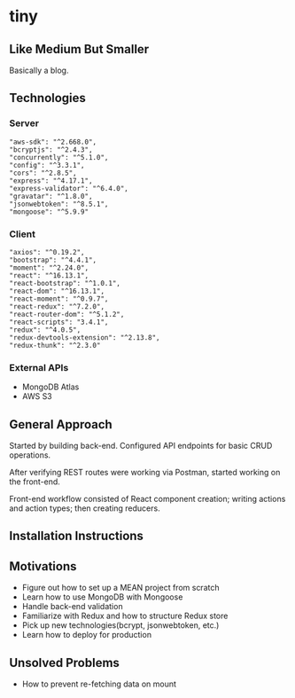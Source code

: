 # tiny

## Like Medium But Smaller
Basically a blog.

## Technologies 
### Server
    "aws-sdk": "^2.668.0",
    "bcryptjs": "^2.4.3",
    "concurrently": "^5.1.0",
    "config": "^3.3.1",
    "cors": "^2.8.5",
    "express": "^4.17.1",
    "express-validator": "^6.4.0",
    "gravatar": "^1.8.0",
    "jsonwebtoken": "^8.5.1",
    "mongoose": "^5.9.9" 
### Client
    "axios": "^0.19.2",
    "bootstrap": "^4.4.1",
    "moment": "^2.24.0",
    "react": "^16.13.1",
    "react-bootstrap": "^1.0.1",
    "react-dom": "^16.13.1",
    "react-moment": "^0.9.7",
    "react-redux": "^7.2.0",
    "react-router-dom": "^5.1.2",
    "react-scripts": "3.4.1",
    "redux": "^4.0.5",
    "redux-devtools-extension": "^2.13.8",
    "redux-thunk": "^2.3.0"
### External APIs
- MongoDB Atlas
- AWS S3

## General Approach
Started by building back-end. Configured API endpoints for basic CRUD operations.

After verifying REST routes were working via Postman, started working on the front-end.

Front-end workflow consisted of React component creation; writing actions and action types; then creating reducers.

## Installation Instructions

## Motivations
- Figure out how to set up a MEAN project from scratch
- Learn how to use MongoDB with Mongoose 
- Handle back-end validation
- Familiarize with Redux and how to structure Redux store
- Pick up new technologies(bcrypt, jsonwebtoken, etc.)
- Learn how to deploy for production

## Unsolved Problems
- How to prevent re-fetching data on mount
